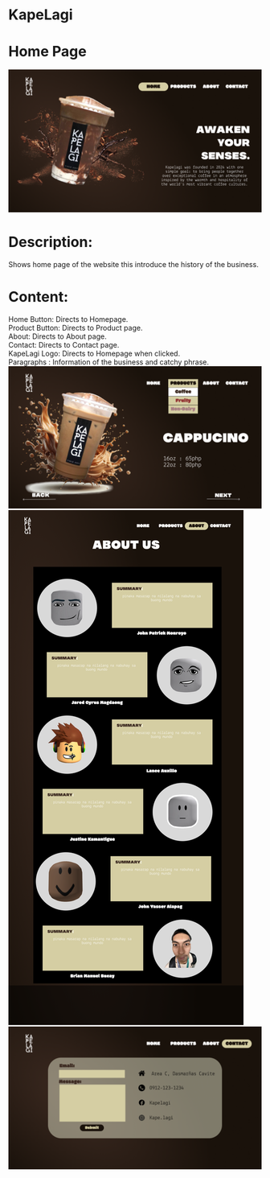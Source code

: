 # KapeLagi

# Home Page
![Web Home Page](/Design/Home.png)
# Description:
  Shows home page of the website this introduce the history of the business.
# Content:
  Home Button: Directs to Homepage.
  <br />Product Button: Directs to Product page.
  <br />About: Directs to About page.
  <br />Contact: Directs to Contact page.
  <br />KapeLagi Logo: Directs to Homepage when clicked.
  <br />Paragraphs : Information of the business and catchy phrase.
![Web Product Page](/Design/Product.png)
![Web About Page](/Design/About.png)
![Web Contact Page](/Design/Contact.png)

